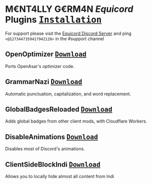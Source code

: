 # M€NT4LLY G€RM4N *Equicord* Plugins <a href="https://docs.vencord.dev/installing/custom-plugins"><kbd>Installation</kbd></a>
For support please visit the [Equicord Discord Server](https://discord.gg/6remVCPg) and ping `<@1273447359417942128>` in the #support channel

## OpenOptimizer <a href="https://github.com/MENTALLY-GERM4N/vencord-plugins/raw/refs/heads/main/openOptimizer/index.ts"><kbd>Download</kbd></a>
Ports OpenAsar's optimizer code.

## GrammarNazi <a href="https://github.com/MENTALLY-GERM4N/vencord-plugins/raw/refs/heads/main/grammarNazi/index.ts"><kbd>Download</kbd></a>
Automatic punctuation, capitalization, and word replacement.

## GlobalBadgesReloaded <a href="https://github.com/MENTALLY-GERM4N/vencord-plugins/raw/refs/heads/main/globalBadgesReloaded/index.tsx"><kbd>Download</kbd></a>
Adds global badges from other client mods, with Cloudflare Workers.

## DisableAnimations <a href="https://github.com/MENTALLY-GERM4N/vencord-plugins/raw/refs/heads/main/disableAnimations/index.ts"><kbd>Download</kbd></a>
Disables most of Discord's animations.

## ClientSideBlockIndi <a href="https://github.com/MENTALLY-GERM4N/vencord-plugins/raw/refs/heads/main/blockIndi/index.tsx"><kbd>Download</kbd></a>
Allows you to locally hide almost all content from Indi

